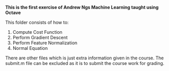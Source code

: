 **This is the first exercise of Andrew Ngs Machine Learning taught using Octave**

This folder consists of how to:
1. Compute Cost Function
2. Perform  Gradient Descent
3. Perform Feature Normalization
4. Normal Equation

There are other files which is just extra information given in the course. The submit.m file can be excluded as it is to submit the course work for grading. 
